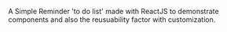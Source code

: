 A Simple Reminder 'to do list' made with ReactJS to demonstrate components and also the reusuability factor with customization.
